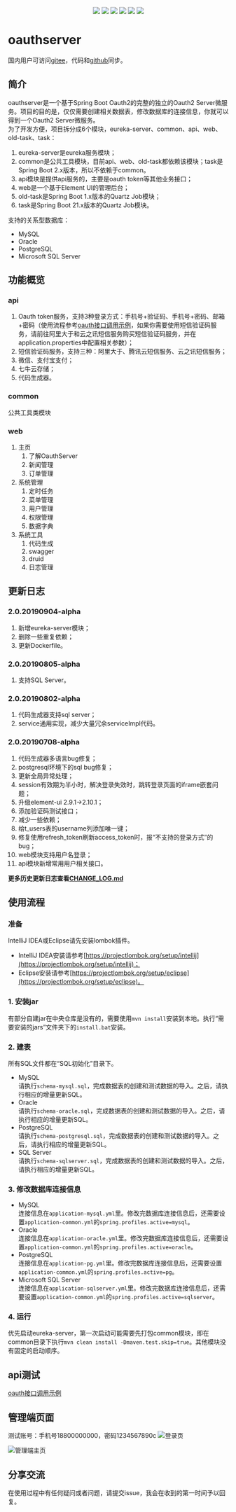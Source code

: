 <p align="center">
<a href="http://www.oracle.com/technetwork/java/javase/overview/index.html"><img src="https://img.shields.io/badge/language-java%208.0-orange.svg"></a>
<a href="https://www.jetbrains.com/idea/"><img src="https://img.shields.io/badge/platform-jetbrains-green.svg"></a>
<a href="http://projects.spring.io/spring-boot/"><img src="https://img.shields.io/badge/SpringBoot-1.5.21-990066.svg"></a>
<img src="https://img.shields.io/badge/Database-MySQL%7COracle%7CPostgreSQL%7CSQLServer-brightgreen.svg">
<img src="https://img.shields.io/badge/License-Apache%202.0-blue.svg">
<img src="https://img.shields.io/badge/release-1.3.0-brightgreen.svg">

</p>

# oauthserver

国内用户可访问[gitee](https://gitee.com/jeesun/oauthserver)，代码和[github](https://github.com/jeesun/oauthserver)同步。

## 简介
oauthserver是一个基于Spring Boot Oauth2的完整的独立的Oauth2 Server微服务。项目的目的是，仅仅需要创建相关数据表，修改数据库的连接信息，你就可以得到一个Oauth2 Server微服务。  
为了开发方便，项目拆分成6个模块，eureka-server、common、api、web、old-task、task：
1. eureka-server是eureka服务模块；
2. common是公共工具模块，目前api、web、old-task都依赖该模块；task是Spring Boot 2.x版本，所以不依赖于common。
3. api模块是提供api服务的，主要是oauth token等其他业务接口；
4. web是一个基于Element UI的管理后台；
5. old-task是Spring Boot 1.x版本的Quartz Job模块；
6. task是Spring Boot 21.x版本的Quartz Job模块。

支持的关系型数据库：
- MySQL
- Oracle
- PostgreSQL
- Microsoft SQL Server

## 功能概览
### api
1. Oauth token服务，支持3种登录方式：手机号+验证码、手机号+密码、邮箱+密码（使用流程参考[oauth接口调用示例](tutorial/api.md)，如果你需要使用短信验证码服务，请前往阿里大于和云之讯短信服务购买短信验证码服务，并在application.properties中配置相关参数）；
2. 短信验证码服务，支持三种：阿里大于、腾讯云短信服务、云之讯短信服务；
3. 微信、支付宝支付；
4. 七牛云存储；
5. 代码生成器。
### common
公共工具类模块
### web
1. 主页
   1. 了解OauthServer
   2. 新闻管理
   3. 订单管理
2. 系统管理
   1. 定时任务
   2. 菜单管理
   3. 用户管理
   4. 权限管理
   5. 数据字典
3. 系统工具
   1. 代码生成
   2. swagger
   3. druid
   4. 日志管理

## 更新日志
### 2.0.20190904-alpha
1. 新增eureka-server模块；
2. 删除一些重复依赖；
3. 更新Dockerfile。
### 2.0.20190805-alpha
1. 支持SQL Server。

### 2.0.20190802-alpha
1. 代码生成器支持sql server；
2. service通用实现，减少大量冗余serviceImpl代码。

### 2.0.20190708-alpha
1. 代码生成器多语言bug修复；
2. postgresql环境下的sql bug修复；
3. 更新全局异常处理；
4. session有效期为半小时，解决登录失效时，跳转登录页面的iframe嵌套问题；
5. 升级element-ui 2.9.1->2.10.1；
6. 添加验证码测试接口；
7. 减少一些依赖；
8. 给t_users表的username列添加唯一键；
9. 修复使用refresh_token刷新access_token时，报“不支持的登录方式”的bug；
10. web模块支持用户名登录；
11. api模块新增常用用户相关接口。

**更多历史更新日志查看[CHANGE_LOG.md](tutorial/CHANGE_LOG.md)**

## 使用流程
### 准备
IntelliJ IDEA或Eclipse请先安装lombok插件。
- IntelliJ IDEA安装请参考[https://projectlombok.org/setup/intellij](https://projectlombok.org/setup/intellij)；
- Eclipse安装请参考[https://projectlombok.org/setup/eclipse](https://projectlombok.org/setup/eclipse)。
### 1. 安装jar
有部分自建jar在中央仓库是没有的，需要使用`mvn install`安装到本地。执行“需要安装的jars”文件夹下的`install.bat`安装。
### 2. 建表
所有SQL文件都在“SQL初始化”目录下。
- MySQL  
请执行`schema-mysql.sql`，完成数据表的创建和测试数据的导入。之后，请执行相应的增量更新SQL。
- Oracle  
请执行`schema-oracle.sql`，完成数据表的创建和测试数据的导入。之后，请执行相应的增量更新SQL。
- PostgreSQL  
请执行`schema-postgresql.sql`，完成数据表的创建和测试数据的导入。之后，请执行相应的增量更新SQL。
- SQL Server  
请执行`schema-sqlserver.sql`，完成数据表的创建和测试数据的导入。之后，请执行相应的增量更新SQL。
### 3. 修改数据库连接信息
- MySQL  
连接信息在`application-mysql.yml`里。修改完数据库连接信息后，还需要设置`application-common.yml`的`spring.profiles.active=mysql`。    
- Oracle  
连接信息在`application-oracle.yml`里。修改完数据库连接信息后，还需要设置`application-common.yml`的`spring.profiles.active=oracle`。  
- PostgreSQL  
连接信息在`application-pg.yml`里。修改完数据库连接信息后，还需要设置`application-common.yml`的`spring.profiles.active=pg`。  
- Microsoft SQL Server  
连接信息在`application-sqlserver.yml`里。修改完数据库连接信息后，还需要设置`application-common.yml`的`spring.profiles.active=sqlserver`。  
### 4. 运行
优先启动eureka-server，第一次启动可能需要先打包common模块，即在common目录下执行`mvn clean install -Dmaven.test.skip=true`。其他模块没有固定的启动顺序。

## api测试
[oauth接口调用示例](tutorial/api.md)

## 管理端页面
测试账号：手机号18800000000，密码1234567890c
![登录页](tutorial/screenshots/login.png)

![管理端主页](tutorial/screenshots/index.png)

## 分享交流
在使用过程中有任何疑问或者问题，请提交issue，我会在收到的第一时间予以回复。  